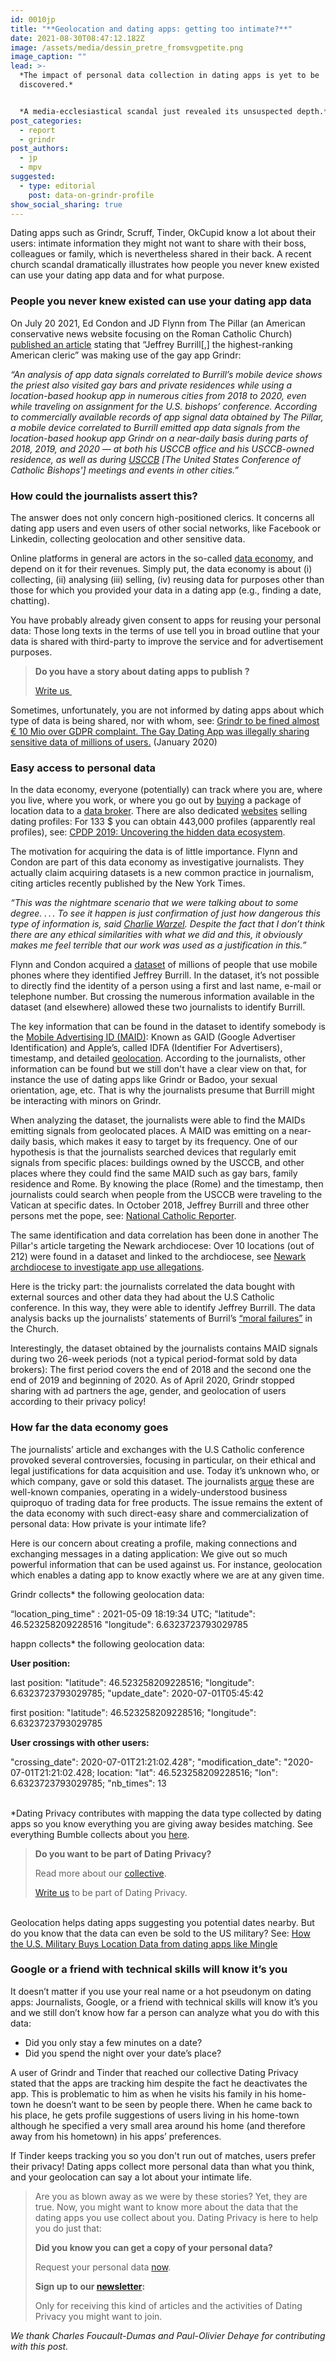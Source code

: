 ```yaml
---
id: 0010jp
title: "**Geolocation and dating apps: getting too intimate?**"
date: 2021-08-30T08:47:12.182Z
image: /assets/media/dessin_pretre_fromsvgpetite.png
image_caption: ""
lead: >-
  *The impact of personal data collection in dating apps is yet to be
  discovered.* 


  *A media-ecclesiastical scandal just revealed its unsuspected depth.*
post_categories:
  - report
  - grindr
post_authors:
  - jp
  - mpv
suggested:
  - type: editorial
    post: data-on-grindr-profile
show_social_sharing: true
---
```

Dating apps such as Grindr, Scruff, Tinder, OkCupid know a lot about their users: intimate information they might not want to share with their boss, colleagues or family, which is nevertheless shared in their back. A recent church scandal dramatically illustrates how people you never knew existed can use your dating app data and for what purpose. 

### People you never knew existed can use your dating app data

On July 20 2021, Ed Condon and JD Flynn from The Pillar (an American conservative news website focusing on the Roman Catholic Church) [published an article](https://www.pillarcatholic.com/p/pillar-investigates-usccb-gen-sec) stating that “Jeffrey Burrill\[,] the highest-ranking American cleric” was making use of the gay app Grindr:

*“An analysis of app data signals correlated to Burrill’s mobile device shows the priest also visited gay bars and private residences while using a location-based hookup app in numerous cities from 2018 to 2020, even while traveling on assignment for the U.S. bishops’ conference. According to commercially available records of app signal data obtained by The Pillar, a mobile device correlated to Burrill emitted app data signals from the location-based hookup app Grindr on a near-daily basis during parts of 2018, 2019, and 2020 — at both his USCCB office and his USCCB-owned residence, as well as during [USCCB](https://www.usccb.org/issues-and-action/get-involved/meetings-and-events) \[The United States Conference of Catholic Bishops'] meetings and events in other cities.”* 

### How could the journalists assert this?

The answer does not only concern high-positioned clerics. It concerns all dating app users and even users of other social networks, like Facebook or Linkedin, collecting geolocation and other sensitive data.

Online platforms in general are actors in the so-called [data economy](https://en.wikipedia.org/wiki/Data_economy), and depend on it for their revenues. Simply put, the data economy is about (i) collecting, (ii) analysing (iii) selling, (iv) reusing data for purposes other than those for which you provided your data in a dating app (e.g., finding a date, chatting). 

You have probably already given consent to apps for reusing your personal data: Those long texts in the terms of use tell you in broad outline that your data is shared with third-party to improve the service and for advertisement purposes.

> **Do you have a story about dating apps to publish ?**
>
> [Write us ](https://dating-privacy.hestialabs.org/en/contact/)

Sometimes, unfortunately, you are not informed by dating apps about which type of data is being shared, nor with whom, see: [Grindr to be fined almost € 10 Mio over GDPR complaint. The Gay Dating App was illegally sharing sensitive data of millions of users.](https://noyb.eu/en/gay-dating-app-grindr-be-fined-almost-eu-10-mio) (January 2020)

### Easy access to personal data

In the data economy, everyone (potentially) can track where you are, where you live, where you work, or where you go out by [buying](https://datarade.ai/data-categories/location-data) a package of location data to a [data broker](https://en.wikipedia.org/wiki/Information_broker). There are also dedicated [websites](https://www.usdate.org/product-category/european) selling dating profiles: For 133 $ you can obtain 443,000 profiles (apparently real profiles), see: [CPDP 2019: Uncovering the hidden data ecosystem](https://www.youtube.com/watch?app=desktop&v=KIipe3MOq_A).

The motivation for acquiring the data is of little importance. Flynn and Condon are part of this data economy as investigative journalists. They actually claim acquiring datasets is a new common practice in journalism, citing articles recently published by the New York Times.

*“This was the nightmare scenario that we were talking about to some degree. . . . To see it happen is just confirmation of just how dangerous this type of information is, said [Charlie Warzel](https://www.washingtonpost.com/religion/catholic-priest-grindr-pillar/2021/07/24/b2772f02-ecb6-11eb-8950-d73b3e93ff7f_story.html). Despite the fact that I don’t think there are any ethical similarities with what we did and this, it obviously makes me feel terrible that our work was used as a justification in this.”*

Flynn and Condon acquired a [dataset](https://en.wikipedia.org/wiki/Data_set) of millions of people that use mobile phones where they identified Jeffrey Burrill. In the dataset, it’s not possible to directly find the identity of a person using a first and last name, e-mail or telephone number. But crossing the numerous information available in the dataset (and elsewhere) allowed these two journalists to identify Burrill. 

The key information that can be found in the dataset to identify somebody is the [Mobile Advertising ID (MAID)](https://en.wikipedia.org/wiki/Advertising_ID): Known as GAID (Google Advertiser Identification) and Apple’s, called IDFA (Identifier For Advertisers), timestamp, and detailed [geolocation](https://en.wikipedia.org/wiki/Geopositioning). According to the journalists, other information can be found but we still don't have a clear view on that, for instance the use of dating apps like Grindr or Badoo, your sexual orientation, age, etc. That is why the journalists presume that Burrill might be interacting with minors on Grindr.

When analyzing the dataset, the journalists were able to find the MAIDs emitting signals from geolocated places. A MAID was emitting on a near-daily basis, which makes it easy to target by its frequency. One of our hypothesis is that the journalists searched devices that regularly emit signals from specific places: buildings owned by the USCCB, and other places where they could find the same MAID such as gay bars, family residence and Rome. By knowing the place (Rome) and the timestamp, then journalists could search when people from the USCCB were traveling to the Vatican at specific dates. In October 2018, Jeffrey Burrill and three other persons met the pope, see: [National Catholic Reporter](https://www.ncronline.org/file/20181010t0643-2268-cns-abuse-dinardo-mccarrick-1jpg).

The same identification and data correlation has been done in another The Pillar's article targeting the Newark archdiocese: Over 10 locations (out of 212) were found in a dataset and linked to the archdiocese, see [Newark archdiocese to investigate app use allegations](https://www.pillarcatholic.com/p/newark-archdiocese-to-investigate).

Here is the tricky part: the journalists correlated the data bought with external sources and other data they had about the U.S Catholic conference. In this way, they were able to identify Jeffrey Burrill. The data analysis backs up the journalists’ statements of Burril’s [“moral failures”](https://www.pillarcatholic.com/p/the-pillar-podcast-ep-28-lets-talk) in the Church.

Interestingly, the dataset obtained by the journalists contains MAID signals during two 26-week periods (not a typical period-format sold by data brokers): The first period covers the end of 2018 and the second one the end of 2019 and beginning of 2020. As of April 2020, Grindr stopped sharing with ad partners the age, gender, and geolocation of users according to their privacy policy!

### How far the data economy goes

The journalists’ article and exchanges with the U.S Catholic conference provoked several controversies, focusing in particular, on their ethical and legal justifications for data acquisition and use. Today it’s unknown who, or which company, gave or sold this dataset. The journalists [argue](https://www.pillarcatholic.com/p/the-pillar-podcast-ep-28-lets-talk) these are well-known companies, operating in a widely-understood business quiproquo of trading data for free products. The issue remains the extent of the data economy with such direct-easy share and commercialization of personal data: How private is your intimate life?

Here is our concern about creating a profile, making connections and exchanging messages in a dating application: We give out so much powerful information that can be used against us. For instance, geolocation which enables a dating app to know exactly where we are at any given time.

Grindr collects* the following geolocation data: 

“location_ping_time" : 2021-05-09 18:19:34 UTC; "latitude": 46.523258209228516 "longitude": 6.6323723793029785

happn collects* the following geolocation data: 

**User position:**

last position: "latitude": 46.523258209228516; "longitude": 6.6323723793029785; "update_date": 2020-07-01T05:45:42

first position: "latitude": 46.523258209228516; "longitude": 6.6323723793029785

**User crossings with other users:**

"crossing_date": 2020-07-01T21:21:02.428"; "modification_date": "2020-07-01T21:21:02.428; location: "lat": 46.523258209228516; "lon": 6.6323723793029785; "nb_times": 13

\
*Dating Privacy contributes with mapping the data type collected by dating apps so you know everything you are giving away besides matching. See everything Bumble collects about you [here](https://dating-privacy.hestialabs.org/en/blog/infographic/what-bumble-collects-about-you/).

> **Do you want to be part of Dating Privacy?**
>
> Read more about our [collective](https://dating-privacy.hestialabs.org/en/blog/interview/jessica-pidoux-dating-apps-are-not-magic-just-maths-code-and-data/).
>
> [Write us](https://dating-privacy.hestialabs.org/en/contact/) to be part of Dating Privacy.

\
Geolocation helps dating apps suggesting you potential dates nearby. But do you know that the data can even be sold to the US military? See: [How the U.S. Military Buys Location Data from dating apps like Mingle](https://www.vice.com/en/article/jgqm5x/us-military-location-data-xmode-locate-x)

### Google or a friend with technical skills will know it’s you

It doesn’t matter if you use your real name or a hot pseudonym on dating apps: Journalists, Google, or a friend with technical skills will know it’s you and we still don’t know how far a person can analyze what you do with this data:

* Did you only stay a few minutes on a date? 
* Did you spend the night over your date’s place?

A user of Grindr and Tinder that reached our collective Dating Privacy stated that the apps are tracking him despite the fact he deactivates the app. This is problematic to him as when he visits his family in his home-town he doesn’t want to be seen by people there. When he came back to his place, he gets profile suggestions of users living in his home-town although he specified a very small area around his home (and therefore away from his hometown) in his apps’ preferences. 

If Tinder keeps tracking you so you don't run out of matches, users prefer their privacy! Dating apps collect more personal data than what you think, and your geolocation can say a lot about your intimate life.

> Are you as blown away as we were by these stories? Yet, they are true. Now, you might want to know more about the data that the dating apps you use collect about you. Dating Privacy is here to help you do just that:
>
> **Did you know you can get a copy of your personal data?**
>
> Request your personal data [now](https://dating-privacy.hestialabs.org/en/act/sar/).
>
> **Sign up to our [newsletter](https://dating-privacy.hestialabs.org/#newsletter):**
>
> Only for receiving this kind of articles and the activities of Dating Privacy you might want to join.

*We thank Charles Foucault-Dumas and Paul-Olivier Dehaye for contributing with this post.*